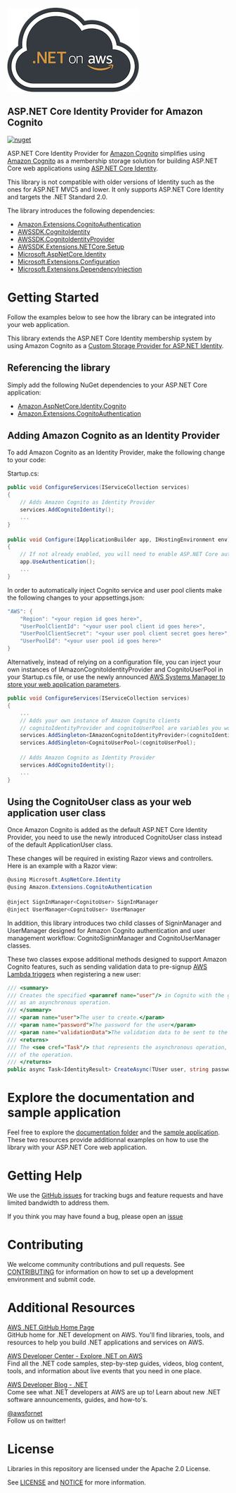 ![.NET on AWS Banner](./logo.png ".NET on AWS")

## ASP.NET Core Identity Provider for Amazon Cognito

[![nuget](https://img.shields.io/nuget/v/Amazon.AspNetCore.Identity.Cognito.svg)](https://www.nuget.org/packages/Amazon.AspNetCore.Identity.Cognito/)

ASP.NET Core Identity Provider for [Amazon Cognito](https://aws.amazon.com/cognito/) simplifies using [Amazon Cognito](https://aws.amazon.com/cognito/) as a membership storage solution for building ASP.NET Core web applications using [ASP.NET Core Identity](https://github.com/aspnet/Identity/).

This library is not compatible with older versions of Identity such as the ones for ASP.NET MVC5 and lower. It only supports ASP.NET Core Identity and targets the .NET Standard 2.0.

The library introduces the following dependencies:

* [Amazon.Extensions.CognitoAuthentication](https://www.nuget.org/packages/Amazon.Extensions.CognitoAuthentication/)
* [AWSSDK.CognitoIdentity](https://www.nuget.org/packages/AWSSDK.CognitoIdentity/)
* [AWSSDK.CognitoIdentityProvider](https://www.nuget.org/packages/AWSSDK.CognitoIdentityProvider/)
* [AWSSDK.Extensions.NETCore.Setup](https://www.nuget.org/packages/AWSSDK.Extensions.NETCore.Setup/)
* [Microsoft.AspNetCore.Identity](https://www.nuget.org/packages/Microsoft.AspNetCore.Identity/)
* [Microsoft.Extensions.Configuration](https://www.nuget.org/packages/Microsoft.Extensions.Configuration/)
* [Microsoft.Extensions.DependencyInjection](https://www.nuget.org/packages/Microsoft.Extensions.DependencyInjection/)


# Getting Started

Follow the examples below to see how the library can be integrated into your web application.  

This library extends the ASP.NET Core Identity membership system by using Amazon Cognito as a [Custom Storage Provider for ASP.NET Identity](https://docs.microsoft.com/en-us/aspnet/identity/overview/extensibility/overview-of-custom-storage-providers-for-aspnet-identity).

## Referencing the library

Simply add the following NuGet dependencies to your ASP.NET Core application:

* [Amazon.AspNetCore.Identity.Cognito](https://www.nuget.org/packages/Amazon.AspNetCore.Identity.Cognito/)
* [Amazon.Extensions.CognitoAuthentication](https://www.nuget.org/packages/Amazon.Extensions.CognitoAuthentication/)


## Adding Amazon Cognito as an Identity Provider

To add Amazon Cognito as an Identity Provider, make the following change to your code:

Startup.cs:

```csharp
public void ConfigureServices(IServiceCollection services)
{
    // Adds Amazon Cognito as Identity Provider
    services.AddCognitoIdentity();
    ...
}

public void Configure(IApplicationBuilder app, IHostingEnvironment env)
{
    // If not already enabled, you will need to enable ASP.NET Core authentication
    app.UseAuthentication();
    ...
}
```

In order to automatically inject Cognito service and user pool clients make the following changes to your appsettings.json:

```csharp
"AWS": {
    "Region": "<your region id goes here>",
    "UserPoolClientId": "<your user pool client id goes here>",
    "UserPoolClientSecret": "<your user pool client secret goes here>",
    "UserPoolId": "<your user pool id goes here>"
}
```

Alternatively, instead of relying on a configuration file, you can inject your own instances of IAmazonCognitoIdentityProvider and CognitoUserPool in your Startup.cs file, or use the newly announced [AWS Systems Manager to store your web application parameters](https://aws.amazon.com/blogs/developer/net-core-configuration-provider-for-aws-systems-manager/).

```csharp
public void ConfigureServices(IServiceCollection services)
{
    ...
    // Adds your own instance of Amazon Cognito clients 
    // cognitoIdentityProvider and cognitoUserPool are variables you would have instanciated yourself
    services.AddSingleton<IAmazonCognitoIdentityProvider>(cognitoIdentityProvider);
    services.AddSingleton<CognitoUserPool>(cognitoUserPool);

    // Adds Amazon Cognito as Identity Provider
    services.AddCognitoIdentity();
    ...
}
```

## Using the CognitoUser class as your web application user class

Once Amazon Cognito is added as the default ASP.NET Core Identity Provider, you need to use the newly introduced CognitoUser class instead of the default ApplicationUser class.

These changes will be required in existing Razor views and controllers. Here is an example with a Razor view:

```csharp
@using Microsoft.AspNetCore.Identity
@using Amazon.Extensions.CognitoAuthentication

@inject SignInManager<CognitoUser> SignInManager
@inject UserManager<CognitoUser> UserManager
```

In addition, this library introduces two child classes of SigninManager and UserManager designed for Amazon Cognito authentication and user management workflow: CognitoSigninManager and CognitoUserManager classes.

These two classes expose additional methods designed to support Amazon Cognito features, such as sending validation data to pre-signup [AWS Lambda triggers](https://docs.aws.amazon.com/cognito/latest/developerguide/user-pool-lambda-pre-sign-up.html) when registering a new user:

```csharp
/// <summary>
/// Creates the specified <paramref name="user"/> in Cognito with the given password and validation data,
/// as an asynchronous operation.
/// </summary>
/// <param name="user">The user to create.</param>
/// <param name="password">The password for the user</param>
/// <param name="validationData">The validation data to be sent to the pre sign-up lambda triggers.</param>
/// <returns>
/// The <see cref="Task"/> that represents the asynchronous operation, containing the <see cref="IdentityResult"/>
/// of the operation.
/// </returns>
public async Task<IdentityResult> CreateAsync(TUser user, string password, IDictionary<string, string> validationData)
```

# Explore the documentation and sample application

Feel free to explore the [documentation folder](https://github.com/aws/aws-aspnet-cognito-identity-provider/tree/master/docs) and the [sample application](https://github.com/aws/aws-aspnet-cognito-identity-provider/tree/master/samples). These two resources provide additionnal examples on how to use the library with your ASP.NET Core web application.

# Getting Help

We use the [GitHub issues](https://github.com/aws/aws-aspnet-cognito-identity-provider/issues) for tracking bugs and feature requests and have limited bandwidth to address them.

If you think you may have found a bug, please open an [issue](https://github.com/aws/aws-aspnet-cognito-identity-provider/issues/new)

# Contributing

We welcome community contributions and pull requests. See
[CONTRIBUTING](./CONTRIBUTING.md) for information on how to set up a development
environment and submit code.

# Additional Resources

[AWS .NET GitHub Home Page](https://github.com/aws/dotnet)  
GitHub home for .NET development on AWS. You'll find libraries, tools, and resources to help you build .NET applications and services on AWS.

[AWS Developer Center - Explore .NET on AWS](https://aws.amazon.com/developer/language/net/)  
Find all the .NET code samples, step-by-step guides, videos, blog content, tools, and information about live events that you need in one place. 

[AWS Developer Blog - .NET](https://aws.amazon.com/blogs/developer/category/programing-language/dot-net/)  
Come see what .NET developers at AWS are up to!  Learn about new .NET software announcements, guides, and how-to's.

[@awsfornet](https://twitter.com/awsfornet)  
Follow us on twitter!

# License

Libraries in this repository are licensed under the Apache 2.0 License. 

See [LICENSE](./LICENSE) and [NOTICE](./NOTICE) for more information.

